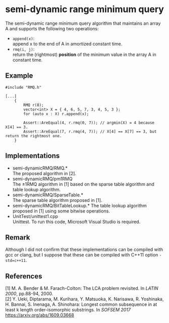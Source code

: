 semi-dynamic range minimum query
================================
The semi-dynamic range minimum query algorithm that maintains an array A and supports the following two operations:  
- `append(x)`:   
append x to the end of A in amortized constant time.  
- `rmq(i, j)`:  
return the (rightmost) **position** of the minimum value in the array A in constant time.

## Example
    #include "RMQ.h"

    [...]
        {
            RMQ r(8);
            vector<int> X = { 4, 6, 5, 7, 3, 4, 5, 3 };
            for (auto x : X) r.append(x);

            Assert::AreEqual(4, r.rmq(0, 7)); // argmin(X) = 4 because X[4] == 3. 
            Assert::AreEqual(7, r.rmq(4, 7)); // X[4] == X[7] == 3, but return the rightmost one.
        }


## Implementations
- semi-dynamicRMQ/RMQ.*  
The proposed algorithm in [2].
- semi-dynamicRMQ/pm1RMQ  
The ±1RMQ algorithm in [1] based on the sparse table algorithm and table lookup algorithm.
- semi-dynamicRMQ/SparseTable.*  
The sparse table algorithm proposed in [1].
- semi-dynamicRMQ/BitTableLookup.*
The table lookup algorithm proposed in [1] using some bitwise operations.
- UnitTest/unittest1.cpp  
Unittest. To run this code, Microsoft Visual Studio is required.

## Remark
Although I did not confirm that these implementations can be compiled with gcc or clang,
but I suppose that these can be compiled with C++11 option `-std=c++11`.  


## References
[1] M. A. Bender & M. Farach-Colton: The LCA problem revisited. In _LATIN 2000_, pp.88-94, 2000.  
[2] Y. Ueki, Diptarama, M. Kurihara, Y. Matsuoka, K. Narisawa, R. Yoshinaka, H. Bannai, S. Inenaga, A. Shinohara: Longest common subsequence in at least k length order-isomorphic substrings. In _SOFSEM 2017_
 https://arxiv.org/abs/1609.03668
 